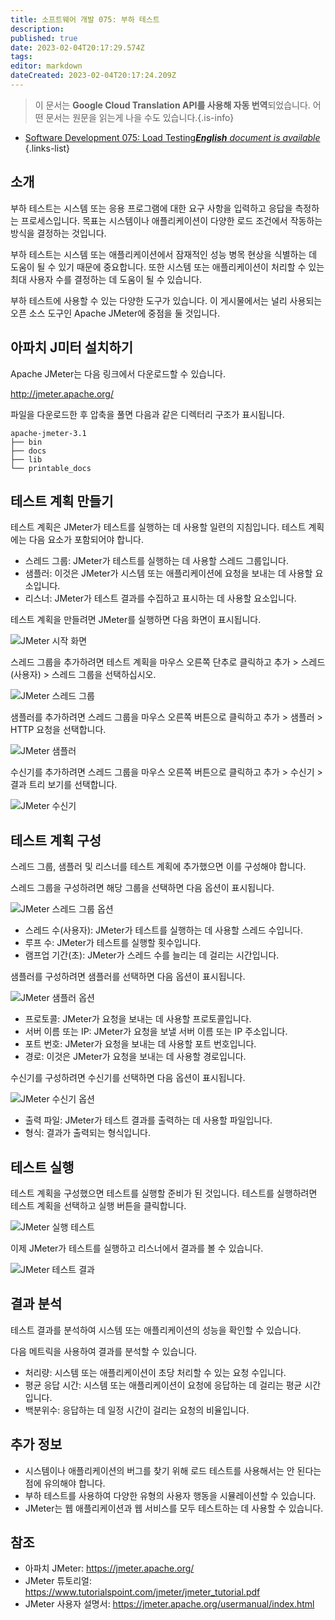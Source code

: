 ```yaml
---
title: 소프트웨어 개발 075: 부하 테스트
description: 
published: true
date: 2023-02-04T20:17:29.574Z
tags: 
editor: markdown
dateCreated: 2023-02-04T20:17:24.209Z
---
```


> 이 문서는 **Google Cloud Translation API를 사용해 자동 번역**되었습니다.
어떤 문서는 원문을 읽는게 나을 수도 있습니다.{.is-info}



- [Software Development 075: Load Testing***English** document is available*](/en/Knowledge-base/Software-Development/Learning/software-development-075-load-testing)
{.links-list}


## 소개

부하 테스트는 시스템 또는 응용 프로그램에 대한 요구 사항을 입력하고 응답을 측정하는 프로세스입니다. 목표는 시스템이나 애플리케이션이 다양한 로드 조건에서 작동하는 방식을 결정하는 것입니다.

부하 테스트는 시스템 또는 애플리케이션에서 잠재적인 성능 병목 현상을 식별하는 데 도움이 될 수 있기 때문에 중요합니다. 또한 시스템 또는 애플리케이션이 처리할 수 있는 최대 사용자 수를 결정하는 데 도움이 될 수 있습니다.

부하 테스트에 사용할 수 있는 다양한 도구가 있습니다. 이 게시물에서는 널리 사용되는 오픈 소스 도구인 Apache JMeter에 중점을 둘 것입니다.

## 아파치 J미터 설치하기

Apache JMeter는 다음 링크에서 다운로드할 수 있습니다.

http://jmeter.apache.org/

파일을 다운로드한 후 압축을 풀면 다음과 같은 디렉터리 구조가 표시됩니다.

```
apache-jmeter-3.1
├── bin
├── docs
├── lib
└── printable_docs
```

## 테스트 계획 만들기

테스트 계획은 JMeter가 테스트를 실행하는 데 사용할 일련의 지침입니다. 테스트 계획에는 다음 요소가 포함되어야 합니다.

- 스레드 그룹: JMeter가 테스트를 실행하는 데 사용할 스레드 그룹입니다.
- 샘플러: 이것은 JMeter가 시스템 또는 애플리케이션에 요청을 보내는 데 사용할 요소입니다.
- 리스너: JMeter가 테스트 결과를 수집하고 표시하는 데 사용할 요소입니다.

테스트 계획을 만들려면 JMeter를 실행하면 다음 화면이 표시됩니다.

![JMeter 시작 화면](https://i.imgur.com/VkzMv9w.png)

스레드 그룹을 추가하려면 테스트 계획을 마우스 오른쪽 단추로 클릭하고 추가 > 스레드(사용자) > 스레드 그룹을 선택하십시오.

![JMeter 스레드 그룹](https://i.imgur.com/DYUi4T4.png)

샘플러를 추가하려면 스레드 그룹을 마우스 오른쪽 버튼으로 클릭하고 추가 > 샘플러 > HTTP 요청을 선택합니다.

![JMeter 샘플러](https://i.imgur.com/iLKVLCy.png)

수신기를 추가하려면 스레드 그룹을 마우스 오른쪽 버튼으로 클릭하고 추가 > 수신기 > 결과 트리 보기를 선택합니다.

![JMeter 수신기](https://i.imgur.com/qoWql3Y.png)

## 테스트 계획 구성

스레드 그룹, 샘플러 및 리스너를 테스트 계획에 추가했으면 이를 구성해야 합니다.

스레드 그룹을 구성하려면 해당 그룹을 선택하면 다음 옵션이 표시됩니다.

![JMeter 스레드 그룹 옵션](https://i.imgur.com/g4vO4jQ.png)

- 스레드 수(사용자): JMeter가 테스트를 실행하는 데 사용할 스레드 수입니다.
- 루프 수: JMeter가 테스트를 실행할 횟수입니다.
- 램프업 기간(초): JMeter가 스레드 수를 늘리는 데 걸리는 시간입니다.

샘플러를 구성하려면 샘플러를 선택하면 다음 옵션이 표시됩니다.

![JMeter 샘플러 옵션](https://i.imgur.com/A1mlvkx.png)

- 프로토콜: JMeter가 요청을 보내는 데 사용할 프로토콜입니다.
- 서버 이름 또는 IP: JMeter가 요청을 보낼 서버 이름 또는 IP 주소입니다.
- 포트 번호: JMeter가 요청을 보내는 데 사용할 포트 번호입니다.
- 경로: 이것은 JMeter가 요청을 보내는 데 사용할 경로입니다.

수신기를 구성하려면 수신기를 선택하면 다음 옵션이 표시됩니다.

![JMeter 수신기 옵션](https://i.imgur.com/OcTGiuk.png)

- 출력 파일: JMeter가 테스트 결과를 출력하는 데 사용할 파일입니다.
- 형식: 결과가 출력되는 형식입니다.

## 테스트 실행

테스트 계획을 구성했으면 테스트를 실행할 준비가 된 것입니다. 테스트를 실행하려면 테스트 계획을 선택하고 실행 버튼을 클릭합니다.

![JMeter 실행 테스트](https://i.imgur.com/L1G5fvk.png)

이제 JMeter가 테스트를 실행하고 리스너에서 결과를 볼 수 있습니다.

![JMeter 테스트 결과](https://i.imgur.com/Y6UgR8W.png)

## 결과 분석

테스트 결과를 분석하여 시스템 또는 애플리케이션의 성능을 확인할 수 있습니다.

다음 메트릭을 사용하여 결과를 분석할 수 있습니다.

- 처리량: 시스템 또는 애플리케이션이 초당 처리할 수 있는 요청 수입니다.
- 평균 응답 시간: 시스템 또는 애플리케이션이 요청에 응답하는 데 걸리는 평균 시간입니다.
- 백분위수: 응답하는 데 일정 시간이 걸리는 요청의 비율입니다.

## 추가 정보

- 시스템이나 애플리케이션의 버그를 찾기 위해 로드 테스트를 사용해서는 안 된다는 점에 유의해야 합니다.
- 부하 테스트를 사용하여 다양한 유형의 사용자 행동을 시뮬레이션할 수 있습니다.
- JMeter는 웹 애플리케이션과 웹 서비스를 모두 테스트하는 데 사용할 수 있습니다.

## 참조

- 아파치 JMeter: https://jmeter.apache.org/
- JMeter 튜토리얼: https://www.tutorialspoint.com/jmeter/jmeter_tutorial.pdf
- JMeter 사용자 설명서: https://jmeter.apache.org/usermanual/index.html